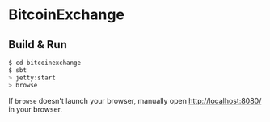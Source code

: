 # BitcoinExchange #

## Build & Run ##

```sh
$ cd bitcoinexchange
$ sbt
> jetty:start
> browse
```

If `browse` doesn't launch your browser, manually open [http://localhost:8080/](http://localhost:8080/) in your browser.
